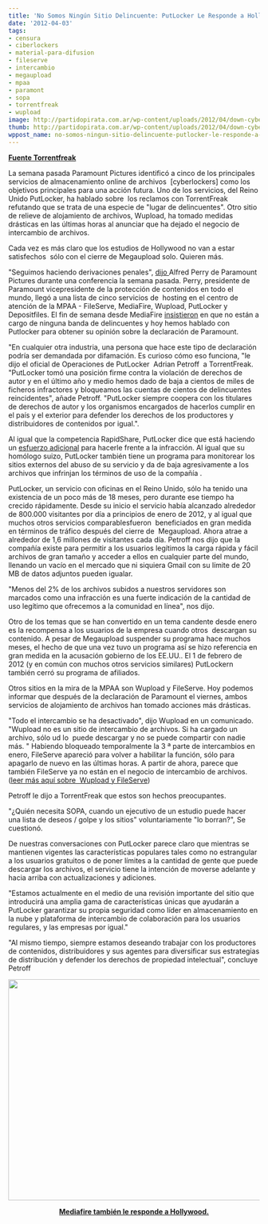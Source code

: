 ```yaml
---
title: 'No Somos Ningún Sitio Delincuente: PutLocker Le Responde a Hollywood'
date: '2012-04-03'
tags:
- censura
- ciberlockers
- material-para-difusion
- fileserve
- intercambio
- megaupload
- mpaa
- paramont
- sopa
- torrentfreak
- wupload
image: http://partidopirata.com.ar/wp-content/uploads/2012/04/down-cyberlockers.jpg
thumb: http://partidopirata.com.ar/wp-content/uploads/2012/04/down-cyberlockers-150x150.jpg
wppost_name: no-somos-ningun-sitio-delincuente-putlocker-le-responde-a-hollywood
---
```


<strong><a href="https://torrentfreak.com/were-no-rogue-site-putlocker-responds-to-hollywood-120403/" target="_blank">Fuente Torrentfreak</a></strong>

La semana pasada Paramount Pictures identificó a cinco de los principales servicios de almacenamiento online de archivos  [cyberlockers] como los objetivos principales para una acción futura. Uno de los servicios, del Reino Unido PutLocker, ha hablado sobre  los reclamos con TorrentFreak refutando que se trata de una especie de "lugar de delincuentes". Otro sitio de relieve de alojamiento de archivos, Wupload, ha tomado medidas drásticas en las últimas horas al anunciar que ha dejado el negocio de intercambio de archivos.

Cada vez es más claro que los estudios de Hollywood no van a estar satisfechos  sólo con el cierre de Megaupload solo. Quieren más.

"Seguimos haciendo derivaciones penales", <a href="http://torrentfreak.com/mpaa-targets-fileserve-mediafire-wupload-putlocker-and-depositfiles-120331/">dijo </a>Alfred Perry de Paramount Pictures durante una conferencia la semana pasada.
Perry, presidente de Paramount vicepresidente de la protección de contenidos en todo el mundo, llegó a una lista de cinco servicios de  hosting en el centro de atención de la MPAA - FileServe, MediaFire, Wupload, PutLocker y Depositfiles. El fin de semana desde MediaFire <a href="http://news.cnet.com/8301-31001_3-57407711-261/mediafire-to-hollywood-studios-were-no-outlaw-gang/">insistieron</a> en que no están a cargo de ninguna banda de delincuentes y hoy hemos hablado con Putlocker para obtener su opinión sobre la declaración de Paramount.

"En cualquier otra industria, una persona que hace este tipo de declaración podría ser demandada por difamación. Es curioso cómo eso funciona, "le dijo el oficial de Operaciones de PutLocker  Adrian Petroff  a TorrentFreak.
"PutLocker tomó una posición firme contra la violación de derechos de autor y en el último año y medio hemos dado de baja a cientos de miles de ficheros infractores y bloqueamos las cuentas de cientos de delincuentes reincidentes", añade Petroff. "PutLocker siempre coopera con los titulares de derechos de autor y los organismos encargados de hacerlos cumplir en el país y el exterior para defender los derechos de los productores y distribuidores de contenidos por igual.".

Al igual que la competencia RapidShare, PutLocker dice que está haciendo un <a href="http://torrentfreak.com/rapidshare-from-notorious-market-to-proactive-piracy-eliminator-120208/">esfuerzo adicional</a> para hacerle frente a la infracción. Al igual que su homólogo suizo, PutLocker también tiene un programa para monitorear los sitios externos del abuso de su servicio y da de baja agresivamente a los archivos que infrinjan los términos de uso de la compañía .

PutLocker, un servicio con oficinas en el Reino Unido, sólo ha tenido una  existencia de un poco más de 18 meses, pero durante ese tiempo ha crecido rápidamente. Desde su inicio el servicio había alcanzado alrededor de 800.000 visitantes por día a principios de enero de 2012, y al igual que muchos otros servicios comparablesfueron  beneficiados en gran medida en términos de tráfico después del cierre de  Megaupload. Ahora atrae a alrededor de 1,6 millones de visitantes cada día.
Petroff nos dijo que la compañía existe para permitir a los usuarios legítimos la carga rápida y fácil archivos de gran tamaño y acceder a ellos en cualquier parte del mundo, llenando un vacío en el mercado que ni siquiera Gmail con su límite de 20 MB de datos adjuntos pueden igualar.

"Menos del 2% de los archivos subidos a nuestros servidores son marcados como una infracción es una fuerte indicación de la cantidad de uso legítimo que ofrecemos a la comunidad en línea", nos dijo.

Otro de los temas que se han convertido en un tema candente desde enero es la recompensa a los usuarios de la empresa cuando otros  descargan su contenido. A pesar de Megaupload suspender su programa hace muchos meses, el hecho de que una vez tuvo un programa así se hizo referencia en gran medida en la acusación gobierno de los EE.UU.. El 1 de febrero de 2012 (y en común con muchos otros servicios similares) PutLockern también cerró su programa de afiliados.

Otros sitios en la mira de la MPAA son Wupload y FileServe. Hoy podemos informar que después de la declaración de Paramount el viernes, ambos servicios de alojamiento de archivos han tomado acciones más drásticas.

"Todo el intercambio se ha desactivado", dijo Wupload en un comunicado. "Wupload no es un sitio de intercambio de archivos. Si ha cargado un archivo, sólo ud lo  puede descargar y no se puede compartir con nadie más. "
Habiendo bloqueado temporalmente la 3 ª parte de intercambios en enero, FileServe apareció para volver a habilitar la función, sólo para apagarlo de nuevo en las últimas horas. A partir de ahora, parece que también FileServe ya no están en el negocio de intercambio de archivos. (<a href="http://torrentfreak.com/fileserve-and-wupload-exit-the-file-sharing-business-120403/">leer más aquí sobre  Wupload y FileServe</a>)

Petroff le dijo a TorrentFreak que estos son hechos preocupantes.

"¿Quién necesita SOPA, cuando un ejecutivo de un estudio puede hacer una lista de deseos / golpe y los sitios" voluntariamente "lo borran?", Se cuestionó.

De nuestras conversaciones con PutLocker parece claro que mientras se mantienen vigentes las características populares tales como no estrangular a los usuarios gratuitos o de poner límites a la cantidad de gente que puede descargar los archivos, el servicio tiene la intención de moverse adelante y hacia arriba con actualizaciones y adiciones.

"Estamos actualmente en el medio de una revisión importante del sitio que introducirá una amplia gama de características únicas que ayudarán a PutLocker garantizar su propia seguridad como líder en almacenamiento en la nube y plataforma de intercambio de colaboración para los usuarios regulares, y las empresas por igual."

"Al mismo tiempo, siempre estamos deseando trabajar con los productores de contenidos, distribuidores y sus agentes para diversificar sus estrategias de distribución y defender los derechos de propiedad intelectual", concluye Petroff

<a href="http://partidopirata.com.ar/wp-content/uploads/2012/04/down-cyberlockers.jpg"><img class="aligncenter size-full wp-image-3710" title="Lista para borrar cyberlockers" src="http://partidopirata.com.ar/wp-content/uploads/2012/04/down-cyberlockers.jpg" alt="" width="610" height="442" /></a>
<p style="text-align: center;"><strong><a href="http://partidopirata.com.ar/3801/mediafire-shockeado-por-la-campana-de-difamacion-de-hollywood">Mediafire también le responde a Hollywood.</a></strong></p>
